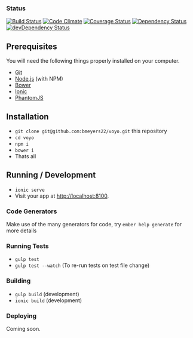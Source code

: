 ### Status
[![Build Status](https://travis-ci.org/bmeyers22/voyo.svg?branch=develop)](https://travis-ci.org/bmeyers22/voyo)
[![Code Climate](https://codeclimate.com/github/bmeyers22/voyo/badges/gpa.svg)](https://codeclimate.com/github/bmeyers22/voyo)
[![Coverage Status](https://coveralls.io/repos/bmeyers22/voyo/badge.svg?branch=develop&service=github)](https://coveralls.io/github/bmeyers22/voyo?branch=develop)
[![Dependency Status](https://david-dm.org/bmeyers22/voyo.svg)](https://david-dm.org/bmeyers/22)
[![devDependency Status](https://david-dm.org/bmeyers22/voyo/dev-status.svg)](https://david-dm.org/bmeyers22/voyo#info=devDependencies)

## Prerequisites

You will need the following things properly installed on your computer.

* [Git](http://git-scm.com/)
* [Node.js](http://nodejs.org/) (with NPM)
* [Bower](http://bower.io/)
* [Ionic](http://ionicframework.com//)
* [PhantomJS](http://phantomjs.org/)

## Installation

* `git clone git@github.com:bmeyers22/voyo.git` this repository
* `cd voyo`
* `npm i`
* `bower i`
* Thats all

## Running / Development

* `ionic serve`
* Visit your app at [http://localhost:8100](http://localhost:8100).

### Code Generators

Make use of the many generators for code, try `ember help generate` for more details

### Running Tests

* `gulp test`
* `gulp test --watch` (To re-run tests on test file change)

### Building

* `gulp build` (development)
* `ionic build` (development)

### Deploying

Coming soon.
